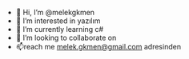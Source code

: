 - 👋 Hi, I’m @melekgkmen
- 👀 I’m interested in yazılım
- 🌱 I’m currently learning c#
- 💞️ I’m looking to collaborate on 
- 📫reach me melek.gkmen@gmail.com adresinden

<!---
melekgkmen/melekgkmen is a ✨ special ✨ repository because its `README.md` (this file) appears on your GitHub profile.
You can click the Preview link to take a look at your changes.
--->
